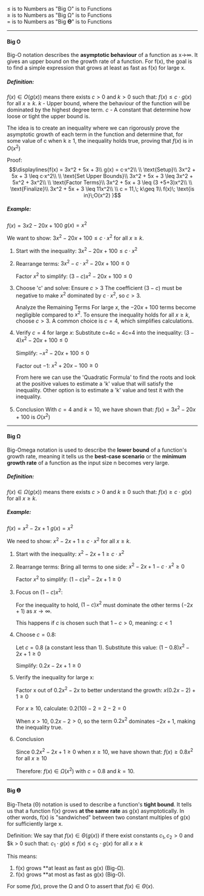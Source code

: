 ≤ is to Numbers as "Big O" is to Functions  
≥ is to Numbers as "Big Ω" is to Functions  
= is to Numbers as "Big 𝚯" is to Functions


---

#### Big O
Big-O notation describes the **asymptotic behaviour** of a function as x→∞. It gives an upper bound on the growth rate of a function. For f(x), the goal is to find a simple expression that grows at least as fast as f(x) for large x.

##### Definition:
$f(x) ∈ O(g(x))$ means there exists $c > 0$  and $k > 0$ such that:
	$f(x) ≤ c⋅g(x)$ for all $x ≥ k$.
$k$ - Upper bound, where the behaviour of the function will be dominated by the highest degree term.
$c$ - A constant that determine how loose or tight the upper bound is.

The idea is to create an inequality where we can rigorously prove the asymptotic growth of each term in the function and determine that, for some value of c when k $\geq$ 1, the inequality holds true, proving that $f(x)$ is in $O(x^2)$

Proof:
$$\displaylines{f(x) = 3x^2 + 5x + 3\\
g(x) = c·x^2\\ \\
\text{Setup}\\
3x^2 + 5x + 3 \leq c·x^2\\ \\
\text{Set Upper Bounds}\\
3x^2 + 5x + 3 \leq 3x^2 + 5x^2 + 3x^2\\ \\
\text{Factor Terms}\\
3x^2 + 5x + 3 \leq (3 +5+3)x^2\\ \\
\text{Finalize}\\
3x^2 + 5x + 3 \leq 11x^2\\ \\
c = 11,\; k\geq 1\\
f(x)\; \text{is in}\;O(x^2) }$$ 
##### Example: 
$f(x)=3x2−20x+100$
$g(x) = x^2$

We want to show: $3x^2 - 20x + 100  ≤  c ⋅ x^2$ for all $x ≥ k$.

1. Start with the inequality:
		$3x^2 - 20x + 100  ≤ c · x^2$

2. Rearrange terms:
		$3x^2 - c · x^2 - 20x + 100 ≤ 0$
		
	Factor $x^2$ to simplify:
		$(3 - c)x^2 - 20x + 100 ≤ 0$

3. Choose 'c' and solve:
	Ensure $c > 3$
	The coefficient $(3−c)$ must be negative to make $x^2$ dominated by $c⋅x^2$, so $c > 3$.

	Analyze the Remaining Terms
	For large $x$, the $−20x + 100$ terms become negligible compared to $x^2$. To ensure the inequality holds for all $x ≥ k$, choose $c > 3$. A common choice is $c = 4$, which simplifies calculations.

4. Verify $c = 4$ for large $x$:
	Substitute c=4c = 4c=4 into the inequality:
	$(3 − 4)x^2 − 20x + 100 ≤ 0$

	Simplify:
	$−x^2 − 20x + 100 ≤ 0$

	Factor out −1:
	$x^2 + 20x − 100 ≥ 0$

	From here we can use the 'Quadratic Formula' to find the roots and look at the positive values to estimate a 'k' value that will satisfy the inequality. Other option is to estimate a 'k' value and test it with the inequality.

5. Conclusion
	With $c = 4$ and $k = 10$, we have shown that:
	$f(x) = 3x^2 − 20x + 100$ is $O(x^2)$



---


#### Big Ω
Big-Omega notation is used to describe the **lower bound** of a function's growth rate, meaning it tells us the **best-case scenario** or the **minimum growth rate** of a function as the input size n becomes very large.

##### Definition:
$f(x) ∈ Ω(g(x))$ means there exists $c > 0$  and $k ≥ 0$ such that:
	$f(x) ≥ c⋅g(x)$ for all $x ≥ k$.

##### Example:
 $f(x) = x^2−2x+1$
 $g(x)=x^2$

We need to show: $x^2 − 2x + 1 ≥ c⋅x^2$ for all $x ≥ k.$

 1. Start with the inequality:
	$x^2−2x+1≥c⋅x^2$

 2. Rearrange terms:
	Bring all terms to one side:
	$x^2 − 2x + 1 − c⋅x^2 ≥ 0$
	
	Factor $x^2$ to simplify:
	$(1 − c) x^2 − 2x + 1 ≥ 0$

3. Focus on $(1 - c)x^2$:

	For the inequality to hold, $(1 − c)x^2$ must dominate the other terms $(−2x + 1)$ as $x → ∞$. 
	
	This happens if $c$ is chosen such that $1 − c > 0$, meaning:
	$c < 1$

4. Choose $c = 0.8$:

	Let $c = 0.8$ (a constant less than 1). Substitute this value:
	$(1−0.8)x^2 − 2x + 1 ≥ 0$
	
	Simplify:
	$0.2x − 2x + 1 ≥ 0$

5. Verify the inequality for large x:

	Factor x out of $0.2x^2−2x$ to better understand the growth:
	$x(0.2x−2) + 1 ≥ 0$
	
	For $x ≥ 10$, calculate:
	$0.2(10) − 2 = 2 − 2 = 0$
	
	When $x > 10$, $0.2x − 2 > 0$, so the term $0.2x^2$ dominates $−2x + 1$, making the inequality true.

6. Conclusion

	Since $0.2x^2 − 2x + 1 ≥ 0$ when $x ≥ 10$, we have shown that:
	$f(x) ≥ 0.8x^2$ for all $x ≥ 10$
	
	Therefore:
	$f(x) ∈ Ω(x^2)$ with $c = 0.8$ and $k = 10$.

---


#### Big 𝚯
Big-Theta (Θ) notation is used to describe a function's **tight bound**. It tells us that a function f(x) grows **at the same rate** as g(x) asymptotically. In other words, f(x) is "sandwiched" between two constant multiples of g(x) for sufficiently large x.

Definition:
We say that $f(x) ∈ Θ(g(x))$ if there exist constants $c_{1}, c_{2} > 0$  and $k > 0 such that:
$c_{1}⋅g(x) ≤ f(x) ≤ c_{2}⋅g(x)$ for all $x ≥ k$

This means:
1. f(x) grows **at least as fast as g(x) (Big-Ω).
2. f(x) grows **at most as fast as g(x) (Big-O).

For some $f(x)$, prove the Ω and O to assert that $f(x) ∈ Θ(x)$.